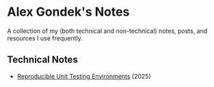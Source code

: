 # Alex Gondek's Notes

A collection of my (both technical and non-technical) notes, posts, and resources I use frequently.

## Technical Notes
- [Reproducible Unit Testing Environments](./notes/reproducable-unit-testing.md) (2025)